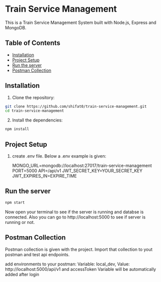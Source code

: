 # Train Service Management

This is a Train Service Management System built with Node.js, Express and MongoDB.

## Table of Contents

- [Installation](#installation)
- [Project Setup](#project-setup)
- [Run the server](#run-the-server)
- [Postman Collection](#postman-collection)

## Installation

1. Clone the repository:

```bash
git clone https://github.com/shifat0/train-service-management.git
cd train-service-management
```

2. Install the dependencies:

```bash
npm install
```

## Project Setup

1. create .env file. Below a .env example is given:

   MONGO_URL=mongodb://localhost:27017/train-service-management
   PORT=5000
   API=/api/v1
   JWT_SECRET_KEY=YOUR_SECRET_KEY
   JWT_EXPIRES_IN=EXPIRE_TIME

## Run the server

```bash
npm start
```

Now open your terminal to see if the server is running and databse is connected. Also you can go to http://localhost:5000 to see if server is running or not.

## Postman Collection

Postman collection is given with the project. Import that collection to yout postman and test api endpoints.

add environments to your postman:
Variable: local_dev, Value: http://localhost:5000/api/v1
and accessToken Variable will be automatically added after login
